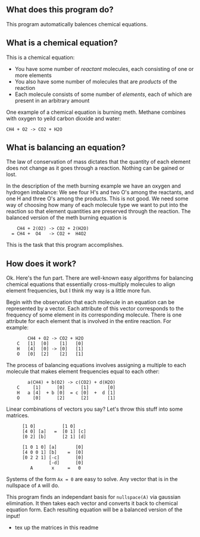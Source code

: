 ## What does this program do?

This program automatically balences chemical equations. 

## What is a chemical equation?

This is a chemical equation:

 * You have some number of *reactant* molecules, each consisting of one or more elements
 * You also have some number of molecules that are *products* of the reaction
 * Each molecule consists of some number of *elements*, each of which are present in an arbitrary amount

One example of a chemical equation is burning meth. Methane combines with oxygen to yeild carbon dioxide and water:

```
CH4 + O2 -> CO2 + H2O
```

## What is balancing an equation?

The law of conservation of mass dictates that the quantity of each element does not change as it goes through a reaction. Nothing can be gained or lost. 

In the description of the meth burning example we have an oxygen and hydrogen imbalance: We see four H's and two O's among the reactants, and one H and three O's among the products. This is not good. We need some way of choosing how many of each molecule type we want to put into the reaction so that element quantities are preserved through the reaction. The balanced version of the meth burning equation is

```
    CH4 + 2(O2) -> CO2 + 2(H2O)
  = CH4 +  O4   -> CO2 +  H4O2
```

This is the task that this program accomplishes. 

## How does it work?

Ok. Here's the fun part. There are well-known easy algorithms for balancing chemical equations that essentially cross-multiply molecules to align element frequencies, but I think my way is a little more fun. 

Begin with the observation that each molecule in an equation can be represented by a vector. Each attribute of this vector corresponds to the frequency of some element in its corresponding molecule. There is one attribute for each element that is involved in the entire reaction. For example:

```
        CH4 + O2 -> CO2	+ H2O    
    C   [1]  [0]    [1]   [0]
    H   [4]  [0] -> [0]   [1]
    O   [0]  [2]    [2]   [1]
```

The process of balancing equations involves assigning a multiple to each molecule that makes element frequencies equal to each other:

```
        a(CH4) + b(O2) -> c(CO2) + d(H2O)
    C     [1]      [0]      [1]       [0]
    H   a [4]  + b [0]  = c [0]  +  d [1]
    O     [0]      [2]      [2]       [1]
```

Linear combinations of vectors you say? Let's throw this stuff into some matrices.

```
      [1 0]          [1 0]
      [4 0] [a]   =  [0 1] [c]
      [0 2] [b]      [2 1] [d]
```
```
      [1 0 1 0] [a]       [0]
      [4 0 0 1] [b]    =  [0]
      [0 2 2 1] [-c]      [0]
                [-d]      [0]
         A       x     =   0
```

Systems of the form `Ax = 0` are easy to solve. Any vector that is in the nullspace of `A` will do. 

This program finds an independant basis for `nullspace(A)` via gaussian elimination. It then takes each vector and converts it back to chemical equation form. Each resulting equation will be a balanced version of the input!



 * tex up the matrices in this readme
